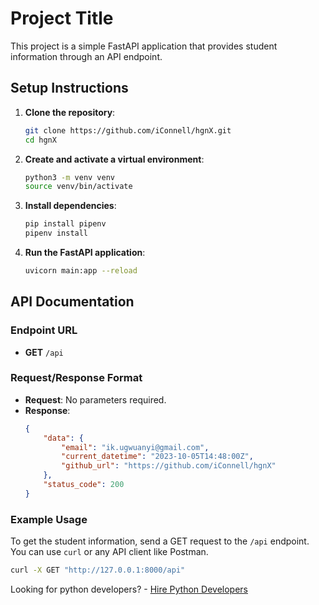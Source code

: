 # Project Title

This project is a simple FastAPI application that provides student information through an API endpoint.

## Setup Instructions

1. **Clone the repository**:
    ```sh
    git clone https://github.com/iConnell/hgnX.git
    cd hgnX
    ```

2. **Create and activate a virtual environment**:
    ```sh
    python3 -m venv venv
    source venv/bin/activate
    ```

3. **Install dependencies**:
    ```sh
    pip install pipenv
    pipenv install
    ```

4. **Run the FastAPI application**:
    ```sh
    uvicorn main:app --reload
    ```

## API Documentation

### Endpoint URL

- **GET** `/api`

### Request/Response Format

- **Request**: No parameters required.
- **Response**:
    ```json
    {
        "data": {
            "email": "ik.ugwuanyi@gmail.com",
            "current_datetime": "2023-10-05T14:48:00Z",
            "github_url": "https://github.com/iConnell/hgnX"
        },
        "status_code": 200
    }
    ```

### Example Usage

To get the student information, send a GET request to the `/api` endpoint. You can use `curl` or any API client like Postman.

```sh
curl -X GET "http://127.0.0.1:8000/api"
```

Looking for python developers? - [Hire Python Developers](https://hng.tech/hire/python-developers)